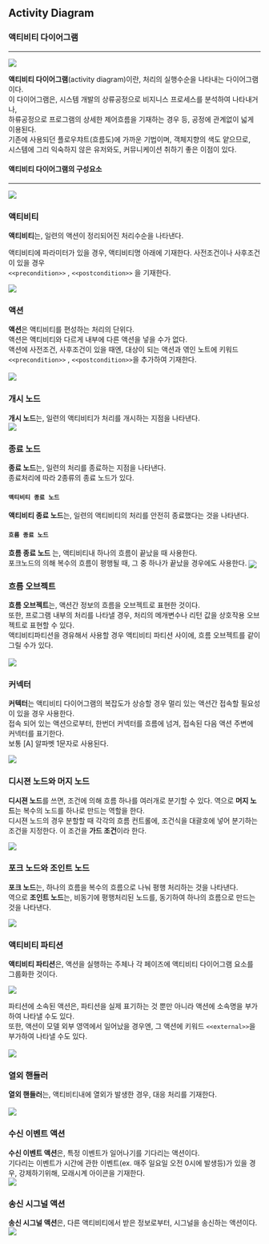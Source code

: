 ## Activity Diagram
### 액티비티 다이어그램 
-------------
<img align="center" src="../images/Activity_Diagram.png"/>

**액티비티 다이어그램**(activity diagram)이란, 처리의 실행수순을 나타내는 다이어그램이다.<br>
이 다이어그램은, 시스템 개발의 상류공정으로 비지니스 프로세스를 분석하여 나타내거나, <br>
하류공정으로 프로그램의 상세한 제어흐름을 기재하는 경우 등, 공정에 관계없이 넓게 이용된다. <br>
 기존에 사용되던 플로우챠트(흐름도)에 가까운 기법이며, 객체지향의 색도 얕으므로, <br>
 시스템에 그리 익숙하지 않은 유저와도, 커뮤니케이션 취하기 좋은 이점이 있다. <br>


#### 액티비티 다이어그램의 구성요소
-------------------------------
<img align="center" src="../images/AD_Components.drawio.svg"/>

### 액티비티
**액티비티**는, 일련의 액션이 정리되어진 처리수순을 나타낸다. <br>

액티비티에 파라미터가 있을 경우, 액티비티명 아래에 기재한다. 사전조건이나 사후조건이 있을 경우 <br>
`<<precondition>>` , `<<postcondition>>` 을 기재한다.<br>
 
<img align="center" src="../images/Activity.drawio.svg"/>
 
### 액션
**액션**은 액티비티를 편성하는 처리의 단위다. <br>
 액션은 액티비티와 다르게 내부에 다른 액션을 넣을 수가 없다. <br>
 액션에 사전조건, 사후조건이 있을 때엔, 대상이 되는 액션과 엮인 노트에
 키워드 `<<precondition>>` , `<<postcondition>>`을 추가하여 기재한다. <br><br>
<img align="center" src="../images/Action.drawio.svg"/> <br>
 
### 개시 노드
 **개시 노드**는, 일련의 액티비티가 처리를 개시하는 지점을 나타낸다.<br>
 <img align="center" src="../images/Start_Node.drawio.svg">
 
### 종료 노드
 **종료 노드**는, 일련의 처리를 종료하는 지점을 나타낸다.<br>
 종료처리에 따라 2종류의 종료 노드가 있다.
 
#### `액티비티 종료 노드`
**액티비티 종료 노드**는, 일련의 액티비티의 처리를 안전히 종료했다는 것을 나타낸다.

#### `흐름 종료 노드`
**흐름 종료 노드** 는, 액티비티내 하나의 흐름이 끝났을 때 사용한다. <br>
포크노드의 의해 복수의 흐름이 평행될 때, 그 중 하나가 끝났을 경우에도 사용한다.
<img align="center" src="../images/Finish Node.drawio.svg">

### 흐름 오브젝트
**흐름 오브젝트**는, 액션간 정보의 흐름을 오브젝트로 표현한 것이다. <br>
또한, 프로그램 내부의 처리를 나타낼 경우, 처리의 메개변수나 리턴 값을 상호작용 오브젝트로 표현할 수 있다.<br>
액티비티파티션을 경유해서 사용할 경우 액티비티 파티션 사이에, 흐름 오브젝트를 같이 그릴 수가 있다.<br><br>
<img align="center" src="../images/Object Flow.drawio.svg"><br>

### 커넥터
**커텍터**는 액티비티 다이어그램의 복잡도가 상승할 경우 멀리 있는 액션간 접속할 필요성이 있을 경우 사용한다.<br>
접속 되어 있는 액션으로부터, 한번더 커넥터를 흐름에 넘겨, 접속된 다음 액션 주변에 커넥터를 표기한다. <br>
보통 [A] 알파벳 1문자로 사용된다.

<img align="center" src="../images/Connector.drawio.svg"><br>

### 디시젼 노드와 머지 노드
**디시젼 노드**를 쓰면, 조건에 의해 흐름 하나를 여러개로 분기할 수 있다. 역으로 **머지 노드**는 복수의 노드를 하나로 만드는 역할을 한다. <br>
디시젼 노드의 경우 분할할 때 각각의 흐름 컨트롤에, 조건식을 대괄호에 넣어 분기하는 조건을 지정한다. 이 조건을 **가드 조건**이라 한다. <br>

<img align="center" src="../images/Decision and Merge Node.drawio.svg"><br>


### 포크 노드와 조인트 노드
**포크 노드**는, 하나의 흐름을 복수의 흐름으로 나눠 평행 처리하는 것을 나타낸다. <br>
역으로 **조인트 노드**는, 비동기에 평행처리된 노드를, 동기하여 하나의 흐름으로 만드는 것을 나타낸다.<br>

<img align="center" src="../images/Fork And Joint Node.drawio.svg"><br>

### 액티비티 파티션
**액티비티 파티션**은, 액션을 실행하는 주체나 각 페이즈에 액티비티 다이어그램 요소를 그룹화한 것이다.<br>

<img align="center" src="../images/Sub Activity Partition.drawio.svg"><br>

 파티션에 소속된 액션은, 파티션을 실제 표기하는 것 뿐만 아니라 액션에 소속명을 부가하여 나타낼 수도 있다.<br>
 또한, 액션이 모델 외부 영역에서 일어났을 경우엔, 그 액션에 키워드 `<<external>>`을 부가하여 나타낼 수도 있다.<br><br>
<img align="center" src="../images/Partition Name to Plus Action.drawio.svg"><br>

### 열외 핸들러
**열외 핸들러**는, 액티비티내에 열외가 발생한 경우, 대응 처리를 기재한다.<br><br>
<img align="center" src="../images/Excluded_Handler.drawio.svg"><br>

### 수신 이벤트 액션
**수신 이벤트 액션**은, 특정 이벤트가 일어나기를 기다리는 액션이다. <br>
기다리는 이벤트가 시간에 관한 이벤트(ex. 매주 일요일 오전 0시에 발생등)가 있을 경우, 강제하기위해, 모래시계 아이콘을 기재한다.<br>
<img align="center" src="../images/Recieve_Event_Action.drawio.svg"><br>

### 송신 시그널 액션
**송신 시그널 액션**은, 다른 액티비티에서 받은 정보로부터, 시그널을 송신하는 액션이다. <br>
<img align="center" src="../images/Send Signal Action.drawio.svg"><br>
 
